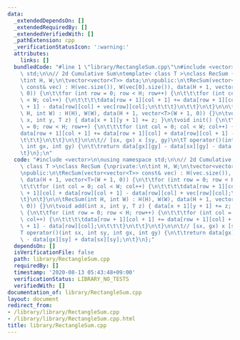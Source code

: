 ```yaml
---
data:
  _extendedDependsOn: []
  _extendedRequiredBy: []
  _extendedVerifiedWith: []
  _pathExtension: cpp
  _verificationStatusIcon: ':warning:'
  attributes:
    links: []
  bundledCode: "#line 1 \"library/RectangleSum.cpp\"\n#include <vector>\n\nusing namespace\
    \ std;\n\n// 2d Cumulative Sum\ntemplate< class T >\nclass RecSum {\nprivate:\n\
    \tint H, W;\n\tvector<vector<T>> data;\n\npublic:\n\tRecSum(vector<vector<T>>\
    \ const& vec) : H(vec.size()), W(vec[0].size()), data(H + 1, vector<T>(W + 1,\
    \ 0)) {\n\t\tfor (int row = 0; row < H; row++) {\n\t\t\tfor (int col = 0; col\
    \ < W; col++) {\n\t\t\t\tdata[row + 1][col + 1] += data[row + 1][col] + data[row][col\
    \ + 1] - data[row][col] + vec[row][col];\n\t\t\t}\n\t\t}\n\t}\n\n\tRecSum(int\
    \ H, int W) : H(H), W(W), data(H + 1, vector<T>(W + 1, 0)) {}\n\tvoid add(int\
    \ x, int y, T z) { data[x + 1][y + 1] += z; }\n\tvoid init() {\n\t\tfor (int row\
    \ = 0; row < H; row++) {\n\t\t\tfor (int col = 0; col < W; col++) {\n\t\t\t\t\
    data[row + 1][col + 1] += data[row + 1][col] + data[row][col + 1] - data[row][col];\n\
    \t\t\t}\n\t\t}\n\t}\n\n\t// [sx, gx) x [sy, gy)\n\tT operator()(int sx, int sy,\
    \ int gx, int gy) {\n\t\treturn data[gx][gy] - data[sx][gy] - data[gx][sy] + data[sx][sy];\n\
    \t}\n};\n"
  code: "#include <vector>\n\nusing namespace std;\n\n// 2d Cumulative Sum\ntemplate<\
    \ class T >\nclass RecSum {\nprivate:\n\tint H, W;\n\tvector<vector<T>> data;\n\
    \npublic:\n\tRecSum(vector<vector<T>> const& vec) : H(vec.size()), W(vec[0].size()),\
    \ data(H + 1, vector<T>(W + 1, 0)) {\n\t\tfor (int row = 0; row < H; row++) {\n\
    \t\t\tfor (int col = 0; col < W; col++) {\n\t\t\t\tdata[row + 1][col + 1] += data[row\
    \ + 1][col] + data[row][col + 1] - data[row][col] + vec[row][col];\n\t\t\t}\n\t\
    \t}\n\t}\n\n\tRecSum(int H, int W) : H(H), W(W), data(H + 1, vector<T>(W + 1,\
    \ 0)) {}\n\tvoid add(int x, int y, T z) { data[x + 1][y + 1] += z; }\n\tvoid init()\
    \ {\n\t\tfor (int row = 0; row < H; row++) {\n\t\t\tfor (int col = 0; col < W;\
    \ col++) {\n\t\t\t\tdata[row + 1][col + 1] += data[row + 1][col] + data[row][col\
    \ + 1] - data[row][col];\n\t\t\t}\n\t\t}\n\t}\n\n\t// [sx, gx) x [sy, gy)\n\t\
    T operator()(int sx, int sy, int gx, int gy) {\n\t\treturn data[gx][gy] - data[sx][gy]\
    \ - data[gx][sy] + data[sx][sy];\n\t}\n};"
  dependsOn: []
  isVerificationFile: false
  path: library/RectangleSum.cpp
  requiredBy: []
  timestamp: '2020-08-13 05:43:48+09:00'
  verificationStatus: LIBRARY_NO_TESTS
  verifiedWith: []
documentation_of: library/RectangleSum.cpp
layout: document
redirect_from:
- /library/library/RectangleSum.cpp
- /library/library/RectangleSum.cpp.html
title: library/RectangleSum.cpp
---
```

